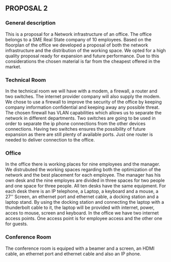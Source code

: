 

## PROPOSAL 2

### General description
This is a proposal for a Network infrastructure of an office. The office belongs to a SME Real State company of 10 employees. 
Based on the floorplan of the office we developed a proposal of both the network infrastructure and the distribution of the working space. We opted for a high quality proposal ready for expansion and future performance. Due to this considerations the chosen material is far from the cheapest offered in the market. 

### Technical Room
In the technical room we will have with a modem, a firewall, a router and two switches.
The internet provider company will also supply the modem. 
We chose to use a firewall to improve the security of the office by keeping company imformation confidential and keeping away any possible threat. The chosen firewall has VLAN capabilities which allows us to separate the network in different departments. 
Two switches are going to be used in order to separate the ip phone connections from the other devices connections. Having two switches ensures the possibility of future expansion as there are still plenty of available ports.
Just one router is needed to deliver connection to the office.

### Office
In the office there is working places for nine employees and the manager. We distrubuted the working spaces regarding both the optimization of the network and the best placement for each employee.
The manager has his own desk and the nine employes are divided in three spaces for two people and one space for three people. All ten desks have the same equipment.
For each desk there is an IP telephone, a Laptop, a keyboard and a mouse, a 27'' Screen, an ethernet port and ethernet cable, a docking station and a laptop stand.
By using the docking station and connecting the laptop with a thunderbolt cable to it, the laptop will be provided with internet, power, acces to mouse, screen and keyboard. 
In the office we have two internet access points. One access point is for employee access and the other one for guests.

### Conference Room
The conference room is equiped with a beamer and a screen, an HDMI cable, an ethernet port and ethernet cable and also an IP phone.

